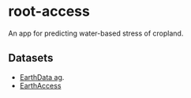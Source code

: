 # root-access
An app for predicting water-based stress of cropland.

## Datasets

- [EarthData ag](https://www.earthdata.nasa.gov/learn/pathfinders/agricultural-and-water-resources-data-pathfinder).
- [EarthAccess](https://github.com/nsidc/earthaccess)
